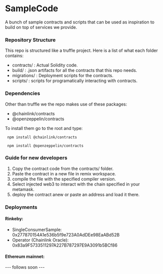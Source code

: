 # SampleCode
A bunch of sample contracts and scripts that can be used as inspiration to build on top of services we provide.

<h3>Repository Structure</h3>
This repo is structured like a truffle project. 
Here is a list of what each folder contains:
<ul>
<li>contracts/ : Actual Solidity code.</li>
<li>build/ : .json artifacts for all the contracts that this repo needs.</li>
<li>migrations/ : Deployment scripts for the contracts.</li>
<li>scripts/ : scripts for programatically interacting with contracts.</li>
</ul>

<h3>Dependencies</h3>

Other than truffle we the repo makes use of these packages:<br>
<ul>
<li>@chainlink/contracts</li>
<li>@openzeppelin/contracts</li>
</ul>
To install them go to the root and type:

<code> npm install @chainlink/contracts </code>

<code> npm install @openzeppelin/contracts </code>

<h3>Guide for new developers</h3>
<ol>
<li>Copy the contract code from the contracts/ folder.</li>
<li>Paste the contract in a new file in remix workspace.</li>
<li>compile the file with the specified compiler version.</li>
<li>Select injected web3 to interact with the chain specified in your metamask.</li>
<li>deploy the contract anew or paste an address and load it there.</li>
</ol>

<h3>Deployments</h3>
<h4>Rinkeby:</h4>
<ul>
<li>SingleConsumerSample:         0x277870154A1e536b5f9e723A0AdDEe98EaABd52B</li>
<li>Operator (Chainlink Oracle):  0x83a9F5733511297A227B787297E9A3091b5BCf86</li>
</ul>

<h4>Ethereum mainnet:</h4>
--- follows soon ---


    
